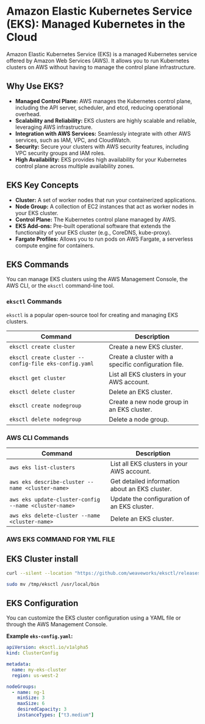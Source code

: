 # Amazon Elastic Kubernetes Service (EKS): Managed Kubernetes in the Cloud

Amazon Elastic Kubernetes Service (EKS) is a managed Kubernetes service offered by Amazon Web Services (AWS). It allows you to run Kubernetes clusters on AWS without having to manage the control plane infrastructure.

## Why Use EKS?

* **Managed Control Plane:** AWS manages the Kubernetes control plane, including the API server, scheduler, and etcd, reducing operational overhead.
* **Scalability and Reliability:** EKS clusters are highly scalable and reliable, leveraging AWS infrastructure.
* **Integration with AWS Services:** Seamlessly integrate with other AWS services, such as IAM, VPC, and CloudWatch.
* **Security:**  Secure your clusters with AWS security features, including VPC security groups and IAM roles.
* **High Availability:**  EKS provides high availability for your Kubernetes control plane across multiple availability zones.

## EKS Key Concepts

* **Cluster:** A set of worker nodes that run your containerized applications.
* **Node Group:** A collection of EC2 instances that act as worker nodes in your EKS cluster.
* **Control Plane:** The Kubernetes control plane managed by AWS.
* **EKS Add-ons:**  Pre-built operational software that extends the functionality of your EKS cluster (e.g., CoreDNS, kube-proxy).
* **Fargate Profiles:**  Allows you to run pods on AWS Fargate, a serverless compute engine for containers.

## EKS Commands

You can manage EKS clusters using the AWS Management Console, the AWS CLI, or the `eksctl` command-line tool.

### `eksctl` Commands

`eksctl` is a popular open-source tool for creating and managing EKS clusters.

| Command | Description |
|---|---|
| `eksctl create cluster` | Create a new EKS cluster. |
| `eksctl create cluster --config-file eks-config.yaml` | Create a cluster with a specific configuration file. |
| `eksctl get cluster` | List all EKS clusters in your AWS account. |
| `eksctl delete cluster` | Delete an EKS cluster. |
| `eksctl create nodegroup` | Create a new node group in an EKS cluster. |
| `eksctl delete nodegroup` | Delete a node group. |

### AWS CLI Commands

| Command | Description |
|---|---|
| `aws eks list-clusters` | List all EKS clusters in your AWS account. |
| `aws eks describe-cluster --name <cluster-name>` | Get detailed information about an EKS cluster. |
| `aws eks update-cluster-config --name <cluster-name>` | Update the configuration of an EKS cluster. |
| `aws eks delete-cluster --name <cluster-name>` | Delete an EKS cluster. |

### AWS EKS COMMAND FOR YML FILE


## EKS Cluster install 

  ```bash
  curl --silent --location "https://github.com/weaveworks/eksctl/releases/latest/download/eksctl_$(uname -s)_amd64.tar.gz" | tar xz -C /tmp

  sudo mv /tmp/eksctl /usr/local/bin
  ```

## EKS Configuration

You can customize the EKS cluster configuration using a YAML file or through the AWS Management Console.

**Example `eks-config.yaml`:**

```yaml
apiVersion: eksctl.io/v1alpha5
kind: ClusterConfig

metadata:
  name: my-eks-cluster
  region: us-west-2

nodeGroups:
  - name: ng-1
    minSize: 3
    maxSize: 6
    desiredCapacity: 3
    instanceTypes: ["t3.medium"]